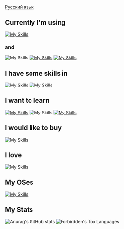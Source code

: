 [Русский язык](https://github.com/Forbirdden/Forbirdden/blob/main/README_RU.md)
## Currently I'm using
[![My Skills](https://skillicons.dev/icons?i=html,js,css,python)](https://skillicons.dev) 
### and
![My Skills](https://go-skill-icons.vercel.app/api/icons?i=chrome) [![My Skills](https://skillicons.dev/icons?i=vscode&theme=light)](https://skillicons.dev) [![My Skills](https://skillicons.dev/icons?i=nginx,nodejs,electron)](https://skillicons.dev)
## I have some skills in
[![My Skills](https://skillicons.dev/icons?i=bots,blender,pycharm)](https://skillicons.dev) ![My Skills](https://go-skill-icons.vercel.app/api/icons?i=audacity,robloxstudio,scratch)
## I want to learn
[![My Skills](https://skillicons.dev/icons?i=wasm,java&theme=light)](https://skillicons.dev) ![My Skills](https://go-skill-icons.vercel.app/api/icons?i=androidstudio) [![My Skills](https://skillicons.dev/icons?i=unity)](https://skillicons.dev)
## I would like to buy
![My Skills](https://go-skill-icons.vercel.app/api/icons?i=raspberrypi,arduino)
## I love
![My Skills](https://go-skill-icons.vercel.app/api/icons?i=discord,deepseek,telegram,steam,youtube,proton,android)
## My OSes
[![My Skills](https://skillicons.dev/icons?i=windows,mint)](https://skillicons.dev)
## My Stats 
![Anurag's GitHub stats](https://github-readme-stats.vercel.app/api?username=Forbirdden&show_icons=true&theme=tokyonight) ![Forbirdden's Top Languages](https://github-readme-stats.vercel.app/api/top-langs/?username=Forbirdden&theme=tokyonight&show_icons=true&hide_border=true&layout=compact)
